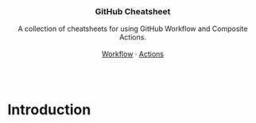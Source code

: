 <br />
<div id="readme-top" align="center">

  <h3 align="center">GitHub Cheatsheet</h3>

  <p align="center">
    A collection of cheatsheets for using GitHub Workflow and Composite Actions.
    <br />
    <br />
    <a href="https://github.com/mBlomsterberg/github-cheatsheet/blob/main/workflow/README.md">Workflow</a>
    ·
    <a href="https://github.com/mBlomsterberg/github-cheatsheet/blob/main/actions/README.md">Actions</a>
  </p>
  <br />
</div>

<br>



# Introduction
